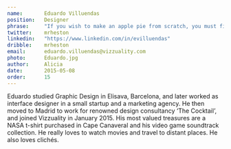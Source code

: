 ```yaml
---
name:       Eduardo Villuendas
position:   Designer
phrase:     "If you wish to make an apple pie from scratch, you must first invent the universe."
twitter:    mrheston
linkedin:   "https://www.linkedin.com/in/evilluendas"
dribble:	mrheston
email:      eduardo.villuendas@vizzuality.com
photo:      Eduardo.jpg
author:     Alicia
date:       2015-05-08
order: 		15
---
```


 Eduardo studied Graphic Design in Elisava, Barcelona, and later worked as interface designer in a small startup and a marketing agency. He then moved to Madrid to work for  renowned design consultancy ‘The Cocktail’, and joined Vizzuality in January 2015. 
 His most valued treasures are a NASA t-shirt purchased in Cape Canaveral and his video game soundtrack collection. He really loves to watch movies and travel to distant places. He also loves clichés.
